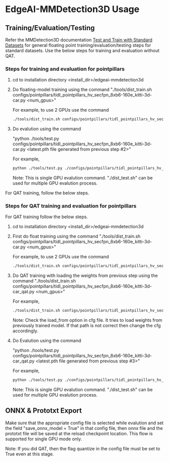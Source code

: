 # EdgeAI-MMDetection3D Usage

## Training/Evaluation/Testing

Refer the MMDetection3D documentation [Test and Train with Standard Datasets](./en/user_guides/train_test.md) for general floating point training/evaluation/testing steps for standard datasets. Use the below steps for training and evaluation without QAT.

### Steps for training and evaluation for pointpillars

1. cd to installation directory <install_dir>/edgeai-mmdetection3d

2. Do floating-model training using the command 
    "./tools/dist_train.sh configs/pointpillars/tidl_pointpillars_hv_secfpn_8xb6-160e_kitti-3d-car.py <num_gpus>"

    For example, to use 2 GPUs use the command
    ```bash
    ./tools/dist_train.sh configs/pointpillars/tidl_pointpillars_hv_secfpn_8xb6-160e_kitti-3d-car.py 2
    ```

3.  Do evalution using the command 

    "python ./tools/test.py configs/pointpillars/tidl_pointpillars_hv_secfpn_8xb6-160e_kitti-3d-car.py <latest.pth file generated from previous step #2>" 

    For example,

    ```bash
    python ./tools/test.py ./configs/pointpillars/tidl_pointpillars_hv_secfpn_8xb6-160e_kitti-3d-car.py ./work_dirs/tidl_pointpillars_hv_secfpn_8xb6-160e_kitti-3d-car/epoch_80.pth
    ```
    Note: This is single GPU evalution command. "./dist_test.sh" can be used for multiple GPU evalution process.


For QAT training, follow the below steps.

### Steps for QAT training and evaluation for pointpillars

For QAT training follow the below steps.

1. cd to installation directory <install_dir>/edgeai-mmdetection3d


2. First do float training using the command 
    "./tools/dist_train.sh configs/pointpillars/tidl_pointpillars_hv_secfpn_8xb6-160e_kitti-3d-car.py <num_gpus>"

    For example, to use 2 GPUs use the command
    ```bash
    ./tools/dist_train.sh configs/pointpillars/tidl_pointpillars_hv_secfpn_8xb6-160e_kitti-3d-car.py 2
    ```

3. Do QAT training with loading the weights from previous step using the command 
    "./tools/dist_train.sh configs/pointpillars/tidl_pointpillars_hv_secfpn_8xb6-160e_kitti-3d-car_qat.py <num_gpus>"

    For example,
    ```bash
    ./tools/dist_train.sh configs/pointpillars/tidl_pointpillars_hv_secfpn_8xb6-160e_kitti-3d-car_qat.py 2
    ```

    Note: Check the load_from option in cfg file. It tries to load weights from previously trained model. If that path is not correct then change the cfg accordingly.

4.  Do Evalution using the command 

    "python ./tools/test.py configs/pointpillars/tidl_pointpillars_hv_secfpn_8xb6-160e_kitti-3d-car_qat.py <latest.pth file generated from previous step #3>" 

    For example,

    ```bash
    python ./tools/test.py ./configs/pointpillars/tidl_pointpillars_hv_secfpn_8xb6-160e_kitti-3d-car_qat_qat.py ./work_dirs/tidl_pointpillars_hv_secfpn_8xb6-160e_kitti-3d-car_qat/epoch_80.pth
    ```

    Note: This is single GPU evalution command. "./dist_test.sh" can be used for multiple GPU evalution process.


## ONNX & Prototxt Export
Make sure that the appropriate config file is selected while evalution and set the field "save_onnx_model = True" in that config file, then onnx file and the prototxt file will be saved at the reload checkpoint location. This flow is supported for single GPU mode only.

Note: If you did QAT, then the flag quantize in the config file must be set to True even at this stage. 

